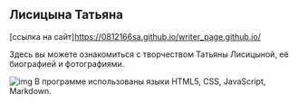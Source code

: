 ## Лисицына Татьяна
[ссылка на сайт]https://0812166sa.github.io/writer_page.github.io/
   
Здесь вы можете ознакомиться с творчеством Татьяны Лисицыной, её биографией и фотографиями.
       
![img](writer.png "photo")
В программе использованы языки HTML5, CSS, JavaScript, Markdown.